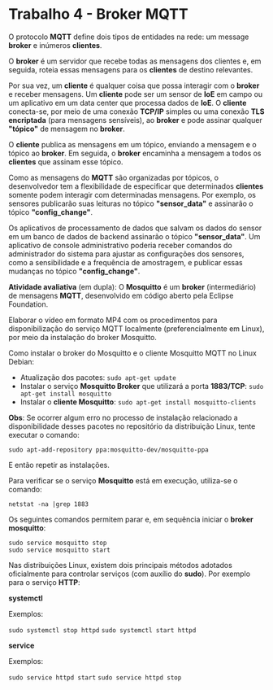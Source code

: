 # Trabalho 4 - Broker MQTT

O protocolo **MQTT** define dois tipos de entidades na rede: um message **broker** e inúmeros **clientes**.

O **broker** é um servidor que recebe todas as mensagens dos clientes e, em seguida, roteia essas mensagens para os **clientes** de destino relevantes.

Por sua vez, um **cliente** é qualquer coisa que possa interagir com o **broker** e receber mensagens. Um **cliente** pode ser um sensor de **IoE** em campo ou um aplicativo em um data center que processa dados de **IoE**. O **cliente** conecta-se, por meio de uma conexão **TCP/IP** simples ou uma conexão **TLS encriptada** (para mensagens sensíveis), ao **broker** e pode assinar qualquer **"tópico"** de mensagem no **broker**.

O **cliente** publica as mensagens em um tópico, enviando a mensagem e o tópico ao **broker**. Em seguida, o **broker** encaminha a mensagem a todos os **clientes** que assinam esse tópico.

Como as mensagens do **MQTT** são organizadas por tópicos, o desenvolvedor tem a flexibilidade de especificar que determinados **clientes** somente podem interagir com determinadas mensagens. Por exemplo, os sensores publicarão suas leituras no tópico **"sensor_data"** e assinarão o tópico **"config_change"**.

Os aplicativos de processamento de dados que salvam os dados do sensor em um banco de dados de backend assinarão o tópico **"sensor_data"**. Um aplicativo de console administrativo poderia receber comandos do administrador do sistema para ajustar as configurações dos sensores, como a sensibilidade e a frequência de amostragem, e publicar essas mudanças no tópico **"config_change"**.

**Atividade avaliativa** (em dupla): O **Mosquitto** é um **broker** (intermediário) de mensagens **MQTT**, desenvolvido em código aberto pela Eclipse Foundation.

Elaborar o vídeo em formato MP4 com os procedimentos para disponibilização do serviço MQTT localmente (preferencialmente em Linux), por meio da instalação do broker Mosquitto.

Como instalar o broker do Mosquitto e o cliente Mosquitto MQTT no Linux Debian:

- Atualização dos pacotes: `sudo apt-get update`
- Instalar o serviço **Mosquitto Broker** que utilizará a porta **1883/TCP**: `sudo apt-get install mosquitto`
- Instalar o **cliente Mosquitto**: `sudo apt-get install mosquitto-clients`

**Obs**: Se ocorrer algum erro no processo de instalação relacionado a disponibilidade desses pacotes no repositório da distribuição Linux, tente executar o comando: 

`sudo apt-add-repository ppa:mosquitto-dev/mosquitto-ppa`

E então repetir as instalações.

Para verificar se o serviço **Mosquitto** está em execução, utiliza-se o comando:

`netstat -na |grep 1883`

Os seguintes comandos permitem parar e, em sequência iniciar o **broker mosquitto**:

```
sudo service mosquitto stop
sudo service mosquitto start
```

Nas distribuições Linux, existem dois principais métodos adotados oficialmente para controlar serviços (com auxílio do **sudo**). Por exemplo para o serviço **HTTP**:

**systemctl**

Exemplos:

`sudo systemctl stop httpd`
`sudo systemctl start httpd`
     
**service**

Exemplos:

`sudo service httpd start`
`sudo service httpd stop`